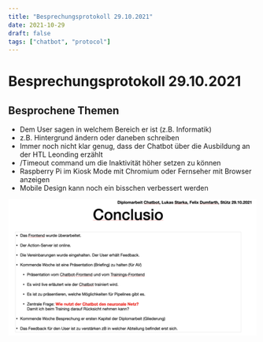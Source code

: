 ```yaml
---
title: "Besprechungsprotokoll 29.10.2021"
date: 2021-10-29
draft: false
tags: ["chatbot", "protocol"]
---
```


# Besprechungsprotokoll 29.10.2021


## Besprochene Themen

- Dem User sagen in welchem Bereich er ist (z.B. Informatik)
- z.B. Hintergrund ändern oder daneben schreiben
- Immer noch nicht klar genug, dass der Chatbot über die Ausbildung an der HTL Leonding erzählt
- /Timeout command um die Inaktivität höher setzen zu können
- Raspberry Pi im Kiosk Mode mit Chromium oder Fernseher mit Browser anzeigen
- Mobile Design kann noch ein bisschen verbessert werden

![](./images/conclusion-2021-10-29.png)

